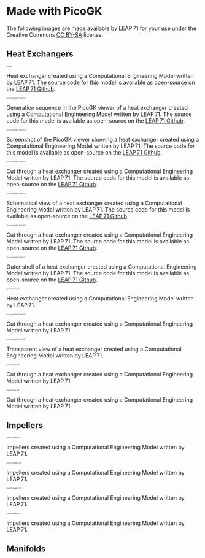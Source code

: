 # Made with PicoGK

The following images are made available by LEAP 71 for your use under the Creative Commons [CC BY-SA](https://creativecommons.org/licenses/by-sa/4.0/) license.

## Heat Exchangers

<img src="images/cc-by-sa-leap71_heatx_001.jpeg" alt="heatx" style="zoom:25%;" />

Heat exchanger created using a Computational Engineering Model written by LEAP 71. The source code for this model is available as open-source on the [LEAP 71 Github](https://github.com/leap71).



<img src="images/cc-by-sa-leap71_heatx_005.jpg" alt="cc-by-sa-leap71_heatx_005" style="zoom:25%;" />

Generation sequence in the PicoGK viewer of a heat exchanger created using a Computational Engineering Model written by LEAP 71. The source code for this model is available as open-source on the [LEAP 71 Github](https://github.com/leap71).



<img src="images/cc-by-sa-leap71_heatx_006.jpeg" alt="cc-by-sa-leap71_heatx_006" style="zoom:25%;" />

Screenshot of the PicoGK viewer showing a heat exchanger created using a Computational Engineering Model written by LEAP 71. The source code for this model is available as open-source on the [LEAP 71 Github](https://github.com/leap71).



<img src="images/cc-by-sa-leap71_heatx_007.jpeg" alt="cc-by-sa-leap71_heatx_007" style="zoom:25%;" />

Cut through a heat exchanger created using a Computational Engineering Model written by LEAP 71. The source code for this model is available as open-source on the [LEAP 71 Github](https://github.com/leap71).



<img src="images/cc-by-sa-leap71_heatx_008.jpeg" alt="cc-by-sa-leap71_heatx_008" style="zoom:25%;" />

Schematical view of a heat exchanger created using a Computational Engineering Model written by LEAP 71. The source code for this model is available as open-source on the [LEAP 71 Github](https://github.com/leap71).



<img src="images/cc-by-sa-leap71_heatx_009.jpeg" alt="cc-by-sa-leap71_heatx_009" style="zoom:25%;" />

Cut through a heat exchanger created using a Computational Engineering Model written by LEAP 71. The source code for this model is available as open-source on the [LEAP 71 Github](https://github.com/leap71).



<img src="images/cc-by-sa-leap71_heatx_012.jpeg" alt="cc-by-sa-leap71_heatx_012" style="zoom:25%;" />

Outer shell of a heat exchanger created using a Computational Engineering Model written by LEAP 71. The source code for this model is available as open-source on the [LEAP 71 Github](https://github.com/leap71).

<img src="images/cc-by-sa-leap71_heatx_002.jpeg" alt="leap71_heatx_002" style="zoom:25%;" />

Heat exchanger created using a Computational Engineering Model written by LEAP 71.

<img src="images/cc-by-sa-leap71_heatx_010.jpeg" alt="cc-by-sa-leap71_heatx_010" style="zoom:25%;" />

Cut through a heat exchanger created using a Computational Engineering Model written by LEAP 71.



<img src="images/cc-by-sa-leap71_heatx_011.jpeg" alt="cc-by-sa-leap71_heatx_011" style="zoom:25%;" />

Transparent view of a heat exchanger created using a Computational Engineering Model written by LEAP 71.



<img src="images/cc-by-sa-leap71_heatx_003.jpeg" alt="leap71_heatx_003" style="zoom:25%;" />

Cut through a heat exchanger created using a Computational Engineering Model written by LEAP 71.



<img src="images/cc-by-sa-leap71_heatx_004.jpeg" alt="leap71_heatx_004" style="zoom:25%;" />

Cut through a heat exchanger created using a Computational Engineering Model written by LEAP 71.



## Impellers

<img src="images/cc-by-sa-leap71_impellers_001.jpeg" alt="leap71_impellers_001" style="zoom:25%;" />

Impellers created using a Computational Engineering Model written by LEAP 71.



<img src="images/cc-by-sa-leap71_impellers_002.jpeg" alt="leap71_impellers_002" style="zoom:25%;" />

Impellers created using a Computational Engineering Model written by LEAP 71.



<img src="images/cc-by-sa-leap71_impellers_003.jpeg" alt="leap71_impellers_003" style="zoom:25%;" />

Impellers created using a Computational Engineering Model written by LEAP 71.



<img src="images/cc-by-sa-leap71_impellers_004.jpeg" alt="leap71_impellers_004" style="zoom:25%;" />

Impellers created using a Computational Engineering Model written by LEAP 71.

## Manifolds



